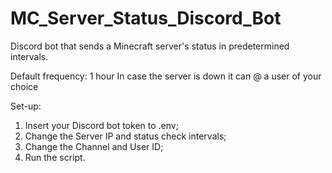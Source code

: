 # MC_Server_Status_Discord_Bot
Discord bot that sends a Minecraft server's status in predetermined intervals.

Default frequency: 1 hour
In case the server is down it can @ a user of your choice

Set-up:
1. Insert your Discord bot token to .env;
2. Change the Server IP and status check intervals;
3. Change the Channel and User ID;
4. Run the script.